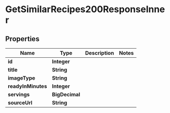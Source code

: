 

# GetSimilarRecipes200ResponseInner


## Properties

| Name | Type | Description | Notes |
|------------ | ------------- | ------------- | -------------|
|**id** | **Integer** |  |  |
|**title** | **String** |  |  |
|**imageType** | **String** |  |  |
|**readyInMinutes** | **Integer** |  |  |
|**servings** | **BigDecimal** |  |  |
|**sourceUrl** | **String** |  |  |



